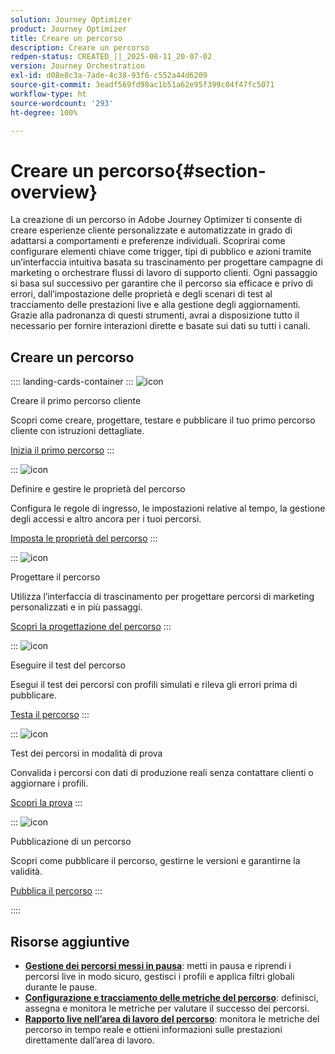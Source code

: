 ```yaml
---
solution: Journey Optimizer
product: Journey Optimizer
title: Creare un percorso
description: Creare un percorso
redpen-status: CREATED_||_2025-08-11_20-07-02
version: Journey Orchestration
exl-id: d08e8c3a-7ade-4c38-93f6-c552a44d6209
source-git-commit: 3eadf569fd98ac1b51a62e95f399c04f47fc5071
workflow-type: ht
source-wordcount: '293'
ht-degree: 100%

---
```


# Creare un percorso{#section-overview}

La creazione di un percorso in Adobe Journey Optimizer ti consente di creare esperienze cliente personalizzate e automatizzate in grado di adattarsi a comportamenti e preferenze individuali. Scoprirai come configurare elementi chiave come trigger, tipi di pubblico e azioni tramite un’interfaccia intuitiva basata su trascinamento per progettare campagne di marketing o orchestrare flussi di lavoro di supporto clienti. Ogni passaggio si basa sul successivo per garantire che il percorso sia efficace e privo di errori, dall’impostazione delle proprietà e degli scenari di test al tracciamento delle prestazioni live e alla gestione degli aggiornamenti. Grazie alla padronanza di questi strumenti, avrai a disposizione tutto il necessario per fornire interazioni dirette e basate sui dati su tutti i canali.

## Creare un percorso

:::: landing-cards-container
:::
![icon](https://cdn.experienceleague.adobe.com/icons/circle-play.svg)

Creare il primo percorso cliente

Scopri come creare, progettare, testare e pubblicare il tuo primo percorso cliente con istruzioni dettagliate.

[Inizia il primo percorso](../using/building-journeys/journey-gs.md)
:::

:::
![icon](https://cdn.experienceleague.adobe.com/icons/gear.svg)

Definire e gestire le proprietà del percorso

Configura le regole di ingresso, le impostazioni relative al tempo, la gestione degli accessi e altro ancora per i tuoi percorsi.

[Imposta le proprietà del percorso](../using/building-journeys/journey-properties.md)
:::

:::
![icon](https://cdn.experienceleague.adobe.com/icons/puzzle-piece.svg)

Progettare il percorso

Utilizza l’interfaccia di trascinamento per progettare percorsi di marketing personalizzati e in più passaggi.

[Scopri la progettazione del percorso](../using/building-journeys/using-the-journey-designer.md)
:::

:::
![icon](https://cdn.experienceleague.adobe.com/icons/list-check.svg)

Eseguire il test del percorso

Esegui il test dei percorsi con profili simulati e rileva gli errori prima di pubblicare.

[Testa il percorso](../using/building-journeys/testing-the-journey.md)
:::

:::
![icon](https://cdn.experienceleague.adobe.com/icons/screwdriver-wrench.svg)

Test dei percorsi in modalità di prova

Convalida i percorsi con dati di produzione reali senza contattare clienti o aggiornare i profili.

[Scopri la prova](../using/building-journeys/journey-dry-run.md)
:::

:::
![icon](https://cdn.experienceleague.adobe.com/icons/circle-play.svg)

Pubblicazione di un percorso

Scopri come pubblicare il percorso, gestirne le versioni e garantirne la validità.

[Pubblica il percorso](../using/building-journeys/publishing-the-journey.md)
:::

::::


## Risorse aggiuntive

- **[Gestione dei percorsi messi in pausa](../using/building-journeys/journey-pause.md)**: metti in pausa e riprendi i percorsi live in modo sicuro, gestisci i profili e applica filtri globali durante le pause.
- **[Configurazione e tracciamento delle metriche del percorso](../using/building-journeys/success-metrics.md)**: definisci, assegna e monitora le metriche per valutare il successo dei percorsi.
- **[Rapporto live nell’area di lavoro del percorso](../using/building-journeys/report-journey.md)**: monitora le metriche del percorso in tempo reale e ottieni informazioni sulle prestazioni direttamente dall’area di lavoro.
